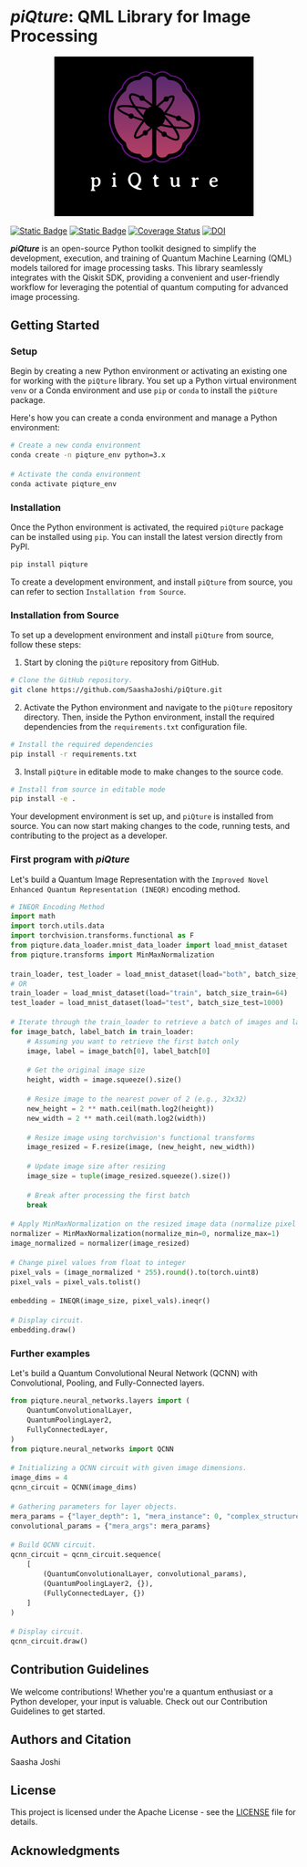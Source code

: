 # _**piQture**_: QML Library for Image Processing

 <p align="center">
     <img src="graphics/piqture-logo.png" alt="piqture-logo" width="350"/>
 </p>

[![Static Badge](https://img.shields.io/badge/license-Apache_2.0-yellow?label=license&color=yellow&link=https%3A%2F%2Fgithub.com%2FSaashaJoshi%2FpiQture%2FLICENSE)](https://github.com/SaashaJoshi/piQture/blob/main/LICENSE)
[![Static Badge](https://img.shields.io/badge/release-v0.1-orange?label=release&color=orange&link=https%3A%2F%2Fgithub.com%2FSaashaJoshi%2FpiQture%2Fpiqture%2Fversion.txt)](https://github.com/SaashaJoshi/piQture/blob/main/piqture/version.txt)
[![Coverage Status](https://coveralls.io/repos/github/SaashaJoshi/piQture/badge.svg?branch=main)](https://coveralls.io/github/SaashaJoshi/piQture?branch=main)
[![DOI](https://zenodo.org/badge/DOI/10.5281/zenodo.12577095.svg)](https://doi.org/10.5281/zenodo.13625704)

_**piQture**_ is an open-source Python toolkit designed to simplify the development, execution, and training of Quantum Machine Learning (QML) models tailored for image processing tasks. This library seamlessly integrates with the Qiskit SDK, providing a convenient and user-friendly workflow for leveraging the potential of quantum computing for advanced image processing.


## Getting Started

### Setup


Begin by creating a new Python environment or activating an existing one for working with the `piQture` library. You set up a Python virtual environment `venv` or a Conda environment and use `pip` or `conda` to install the `piQture` package.

Here's how you can create a conda environment and manage a Python environment:

```bash
# Create a new conda environment
conda create -n piqture_env python=3.x

# Activate the conda environment
conda activate piqture_env
```

### Installation

Once the Python environment is activated, the required `piQture` package can be installed using `pip`. You can install the latest version directly from PyPI.

```bash
pip install piqture
```

To create a development environment, and install `piQture` from source, you can refer to section `Installation from Source`.


### Installation from Source

To set up a development environment and install `piQture` from source, follow these steps:

1. Start by cloning the `piQture` repository from GitHub.

```bash
# Clone the GitHub repository.
git clone https://github.com/SaashaJoshi/piQture.git
```

2. Activate the Python environment and navigate to the `piQture` repository directory. Then, inside the Python environment, install the required dependencies from the `requirements.txt` configuration file.

```bash
# Install the required dependencies
pip install -r requirements.txt
```

3. Install `piQture` in editable mode to make changes to the source code.

```bash
# Install from source in editable mode
pip install -e .
```

Your development environment is set up, and `piQture` is installed from source. You can now start making changes to the code, running tests, and contributing to the project as a developer.



### First program with _piQture_

Let's build a Quantum Image Representation with the `Improved Novel Enhanced Quantum Representation (INEQR)` encoding method.

```python
# INEQR Encoding Method
import math
import torch.utils.data
import torchvision.transforms.functional as F
from piqture.data_loader.mnist_data_loader import load_mnist_dataset
from piqture.transforms import MinMaxNormalization

train_loader, test_loader = load_mnist_dataset(load="both", batch_size_train=64, batch_size_test=1000)
# OR
train_loader = load_mnist_dataset(load="train", batch_size_train=64)
test_loader = load_mnist_dataset(load="test", batch_size_test=1000)

# Iterate through the train_loader to retrieve a batch of images and labels
for image_batch, label_batch in train_loader:
    # Assuming you want to retrieve the first batch only
    image, label = image_batch[0], label_batch[0]

    # Get the original image size
    height, width = image.squeeze().size()

    # Resize image to the nearest power of 2 (e.g., 32x32)
    new_height = 2 ** math.ceil(math.log2(height))
    new_width = 2 ** math.ceil(math.log2(width))

    # Resize image using torchvision's functional transforms
    image_resized = F.resize(image, (new_height, new_width))

    # Update image size after resizing
    image_size = tuple(image_resized.squeeze().size())

    # Break after processing the first batch
    break

# Apply MinMaxNormalization on the resized image data (normalize pixel values between 0 and 1)
normalizer = MinMaxNormalization(normalize_min=0, normalize_max=1)
image_normalized = normalizer(image_resized)

# Change pixel values from float to integer
pixel_vals = (image_normalized * 255).round().to(torch.uint8)
pixel_vals = pixel_vals.tolist()

embedding = INEQR(image_size, pixel_vals).ineqr()

# Display circuit.
embedding.draw()
```

### Further examples

Let's build a Quantum Convolutional Neural Network (QCNN) with Convolutional, Pooling, and Fully-Connected layers.

```python
from piqture.neural_networks.layers import (
    QuantumConvolutionalLayer,
    QuantumPoolingLayer2,
    FullyConnectedLayer,
)
from piqture.neural_networks import QCNN

# Initializing a QCNN circuit with given image dimensions.
image_dims = 4
qcnn_circuit = QCNN(image_dims)

# Gathering parameters for layer objects.
mera_params = {"layer_depth": 1, "mera_instance": 0, "complex_structure": False}
convolutional_params = {"mera_args": mera_params}

# Build QCNN circuit.
qcnn_circuit = qcnn_circuit.sequence(
    [
        (QuantumConvolutionalLayer, convolutional_params),
        (QuantumPoolingLayer2, {}),
        (FullyConnectedLayer, {})
    ]
)

# Display circuit.
qcnn_circuit.draw()
```


## Contribution Guidelines

We welcome contributions! Whether you're a quantum enthusiast or a Python developer, your input is valuable. Check out our Contribution Guidelines to get started.

## Authors and Citation

Saasha Joshi

## License

This project is licensed under the Apache License - see the [LICENSE](https://github.com/SaashaJoshi/quantum-image-processing/blob/main/LICENSE) file for details.

## Acknowledgments
